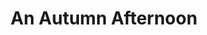 ---
title: "An Autumn Afternoon"
year: 1962
rating: 4
stars: "★★★★"
rewatched: false
permalink: "an-autumn-afternoon"
watched_on: 2021-08-08
---